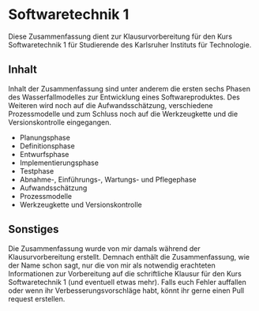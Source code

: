 # Softwaretechnik 1
Diese Zusammenfassung dient zur Klausurvorbereitung für den Kurs Softwaretechnik 1 für Studierende des Karlsruher Instituts für Technologie.

## Inhalt
Inhalt der Zusammenfassung sind unter anderem die ersten sechs Phasen des Wasserfallmodelles zur Entwicklung eines Softwareproduktes.
Des Weiteren wird noch auf die Aufwandsschätzung, verschiedene Prozessmodelle und zum Schluss noch auf die Werkzeugkette und die Versionskontrolle eingegangen.

* Planungsphase
* Definitionsphase
* Entwurfsphase
* Implementierungsphase
* Testphase
* Abnahme-, Einführungs-, Wartungs- und Pflegephase
* Aufwandsschätzung
* Prozessmodelle
* Werkzeugkette und Versionskontrolle

## Sonstiges
Die Zusammenfassung wurde von mir damals während der Klausurvorbereitung erstellt. Demnach enthält die Zusammenfassung, wie der Name schon sagt, nur die von mir als
notwendig erachteten Informationen zur Vorbereitung auf die schriftliche Klausur für den Kurs Softwaretechnik 1 (und eventuell etwas mehr).
Falls euch Fehler auffallen oder wenn ihr Verbesserungsvorschläge habt, könnt ihr gerne einen Pull request erstellen.
